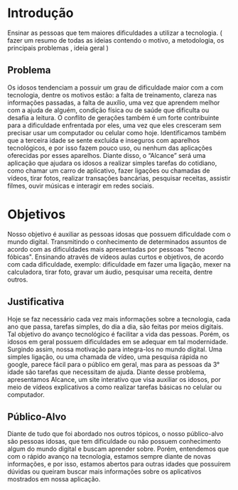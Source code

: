 # Introdução

Ensinar as pessoas que tem maiores dificuldades a utilizar a tecnologia. ( fazer um resumo de todas as ideias contendo o motivo, a metodologia, os principais problemas , ideia geral )

## Problema
Os idosos tendenciam a possuir um grau de dificuldade maior com a com tecnologia, dentre os motivos estão: a falta de treinamento, clareza nas informações passadas, a falta de auxílio, uma vez que aprendem melhor com a ajuda de alguém, condição física ou de saúde que dificulta ou desafia a leitura. O conflito de gerações também é um forte contribuinte para a dificuldade enfrentada por eles, uma vez que eles cresceram sem precisar usar um computador ou celular como hoje. Identificamos também
que a terceira idade se sente excluída e inseguros com aparelhos tecnológicos, e por isso fazem pouco uso, ou nenhum das aplicações oferecidas por esses aparelhos. Diante disso, o “Alcance” será uma aplicação que ajudara os idosos a realizar simples tarefas do cotidiano, como chamar um carro de aplicativo, fazer ligações ou chamadas de vídeos, tirar fotos, realizar transações bancárias, pesquisar receitas, assistir filmes, ouvir músicas e interagir em redes sociais.  

# Objetivos
Nosso objetivo é auxiliar as pessoas idosas que possuem dificuldade com o mundo digital. Transmitindo o conhecimento de determinados assuntos de acordo com as dificuldades mais apresentadas por pessoas "tecno fóbicas". 
Ensinando através de vídeos aulas curtos e objetivos, de acordo com cada dificuldade, exemplo: dificuldade em fazer uma ligação, mexer na calculadora, tirar foto, gravar um áudio, pesquisar uma receita, dentre outros.

## Justificativa

Hoje se faz necessário cada vez mais informações sobre a tecnologia, cada ano que passa, tarefas simples, do dia a dia, são feitas por meios digitais. Tal objetivo do avanço tecnológico é facilitar a vida das pessoas. Porém, os idosos em geral possuem dificuldades em se adequar em tal modernidade. Surgindo assim, nossa motivação para integra-los no mundo digital. Uma simples ligação, ou uma chamada de vídeo, uma pesquisa rápida no google, parece fácil para o público em geral, mas para as pessoas da 3° idade são tarefas que necessitam de ajuda.  Diante desse problema, apresentamos Alcance, um site interativo que visa auxiliar os idosos, por meio de vídeos explicativos a como realizar tarefas básicas no celular ou computador.  

## Público-Alvo

Diante de tudo que foi abordado nos outros tópicos, o nosso público-alvo são pessoas idosas, que tem dificuldade ou não possuem conhecimento algum do mundo digital e buscam aprender sobre. Porém, entendemos que com o rápido avanço na tecnologia, estamos sempre diante de novas informações, e por isso, estamos abertos para outras idades que possuírem dúvidas ou queiram buscar mais informações sobre os aplicativos mostrados em nossa aplicação.
